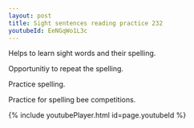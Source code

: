 ```yaml
---
layout: post
title: Sight sentences reading practice 232
youtubeId: EeNGqWo1L3c
---
```

 
 
Helps to learn sight words and their spelling.

Opportunitiy to repeat the spelling. 

Practice spelling. 
 
Practice for spelling bee competitions. 
 
{% include youtubePlayer.html id=page.youtubeId %}
 
 
